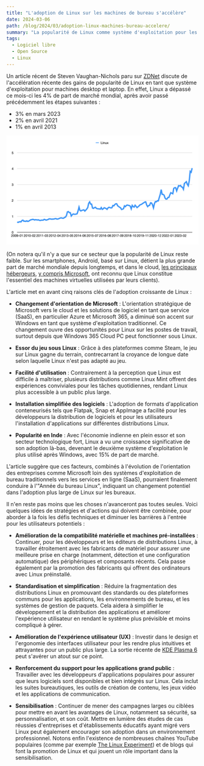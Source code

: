 ```yaml
---
title: "L'adoption de Linux sur les machines de bureau s'accélère"
date: 2024-03-06
path: /blog/2024/03/adoption-linux-machines-bureau-accelere/
summary: "La popularité de Linux comme système d'exploitation pour les ordinateurs de bureau et les laptops est en hausse, dépassant pour la première fois les 4% de part de marché mondiale, un jalon significatif qui marque son évolution constante depuis plusieurs années. Cette tendance ascendante est propulsée par des évolutions notables dans l'industrie, telles que la diversification des stratégies des grandes entreprises technologiques, l'intégration accrue des jeux, et des avancées en termes d'expérience utilisateur et d'usage. Nous listons par ailleurs plusieurs initiatives pour soutenir et accélérer cette croissance."
tags:
  - Logiciel libre
  - Open Source
  - Linux
---
```


Un article récent de Steven Vaughan-Nichols paru sur [ZDNet](https://www.zdnet.com/article/5-reasons-why-desktop-linux-is-finally-growing-in-popularity/) discute de l'accélération récente des gains de popularité de Linux en tant que système d'exploitation pour machines desktop et laptop. En effet, Linux a dépassé ce mois-ci les 4% de part de marché mondial, après avoir passé précédemment les étapes suivantes :

- 3% en mars 2023
- 2% en avril 2021
- 1% en avril 2013

<img src="/assets/images/stats-linux.png" alt="Évolution de la part de marché de Linux sur les ordinateurs de bureau et laptops" style="max-width: 100%;">


(On notera qu'il n'y a que sur ce secteur que la popularité de Linux reste faible. Sur les smartphones, Android, basé sur Linux, détient la plus grande part de marché mondiale depuis longtemps, et dans le cloud, [les principaux hébergeurs]( https://www.zdnet.com/article/ubuntu-linux-continues-to-rule-the-cloud/), [y compris Microsoft](https://www.zdnet.com/article/microsoft-developer-reveals-linux-is-now-more-used-on-azure-than-windows-server/), ont reconnu que Linux constitue l'essentiel des machines virtuelles utilisées par leurs clients).

L'article met en avant cinq raisons clés de l'adoption croissante de Linux :

- **Changement d'orientation de Microsoft** : L'orientation stratégique de Microsoft vers le cloud et les solutions de logiciel en tant que service (SaaS), en particulier Azure et Microsoft 365, a diminué son accent sur Windows en tant que système d'exploitation traditionnel. Ce changement ouvre des opportunités pour Linux sur les postes de travail, surtout depuis que Windows 365 Cloud PC peut fonctionner sous Linux.

- **Essor du jeu sous Linux** : Grâce à des plateformes comme Steam, le jeu sur Linux gagne du terrain, contrecarrant la croyance de longue date selon laquelle Linux n'est pas adapté au jeu.

- **Facilité d'utilisation** : Contrairement à la perception que Linux est difficile à maîtriser, plusieurs distributions comme Linux Mint offrent des expériences conviviales pour les tâches quotidiennes, rendant Linux plus accessible à un public plus large.

- **Installation simplifiée des logiciels** : L'adoption de formats d'application conteneurisés tels que Flatpak, Snap et AppImage a facilité pour les développeurs la distribution de logiciels et pour les utilisateurs l'installation d'applications sur différentes distributions Linux.

- **Popularité en Inde** : Avec l'économie indienne en plein essor et son secteur technologique fort, Linux a vu une croissance significative de son adoption là-bas, devenant le deuxième système d'exploitation le plus utilisé après Windows, avec 15% de part de marché.

L'article suggère que ces facteurs, combinés à l'évolution de l'orientation des entreprises comme Microsoft loin des systèmes d'exploitation de bureau traditionnels vers les services en ligne (SaaS), pourraient finalement conduire à l'"Année du bureau Linux", indiquant un changement potentiel dans l'adoption plus large de Linux sur les bureaux.

Il n'en reste pas moins que les choses n'avanceront pas toutes seules. Voici quelques idées de stratégies et d'actions qui doivent être combinée, pour aborder à la fois les défis techniques et diminuer les barrières à l'entrée pour les utilisateurs potentiels :

- **Amélioration de la compatibilité matérielle et machines pré-installées** : Continuer, pour les développeurs et les éditeurs de distributions Linux, à travailler étroitement avec les fabricants de matériel pour assurer une meilleure prise en charge (notamment, détection et une configuration automatique) des périphériques et composants récents. Cela passe également par la promotion des fabricants qui offrent des ordinateurs avec Linux préinstallé.

- **Standardisation et simplification** : Réduire la fragmentation des distributions Linux en promouvant des standards ou des plateformes communs pour les applications, les environnements de bureau, et les systèmes de gestion de paquets. Cela aidera à simplifier le développement et la distribution des applications et améliorer l'expérience utilisateur en rendant le système plus prévisible et moins compliqué à gérer.

- **Amélioration de l'expérience utilisateur (UX)** : Investir dans le design et l'ergonomie des interfaces utilisateur pour les rendre plus intuitives et attrayantes pour un public plus large. La sortie récente de [KDE Plasma 6](https://kde.org/announcements/megarelease/6/) peut s'avérer un atout sur ce point.

- **Renforcement du support pour les applications grand public** : Travailler avec les développeurs d'applications populaires pour assurer que leurs logiciels sont disponibles et bien intégrés sur Linux. Cela inclut les suites bureautiques, les outils de création de contenu, les jeux vidéo et les applications de communication.

- **Sensibilisation** : Continuer de mener des campagnes larges ou ciblées pour mettre en avant les avantages de Linux, notamment sa sécurité, sa personnalisation, et son coût. Mettre en lumière des études de cas réussies d'entreprises et d'établissements éducatifs ayant migré vers Linux peut également encourager son adoption dans un environnement professionnel. Notons enfin l'existence de nombreuses chaînes YouTube populaires (comme par exemple [The Linux Experiment](https://www.youtube.com/@TheLinuxEXP)) et de blogs qui font la promotion de Linux et qui jouent un rôle important dans la sensibilisation.
